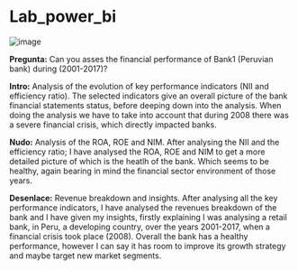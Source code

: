 # Lab_power_bi

![image](https://user-images.githubusercontent.com/82451770/119016788-9f152f80-b99a-11eb-8a26-a8152d63c7c7.png)



**Pregunta:**
Can you asses the financial performance of Bank1 (Peruvian bank) during (2001-2017)?


**Intro:**
Analysis of the evolution of key performance indicators (NII and efficiency ratio). The selected indicators give an overall picture of the bank financial statements status, before deeping down into the analysis. When doing the analysis we have to take into account that during 2008 there was a severe financial crisis, which directly impacted banks.


**Nudo:**
Analysis of the ROA, ROE and NIM. After analysing the NII and the efficiency ratio; I have analysed the ROA, ROE and NIM to get a more detailed picture of which is the heatlh of the bank. Which seems to be healthy, again bearing in mind the financial sector environment of those years.


**Desenlace:**
Revenue breakdown and insights. After analysing all the key performance indicators, I have analysed the revenues breakdown of the bank and I have given my insights, firstly explaining I was analysing a retail bank, in Peru, a developing country, over the years 2001-2017, when a financial crisis took place (2008). Overall the bank has a healthy performance, however I can say it has room to improve its growth strategy and maybe target new market segments. 
